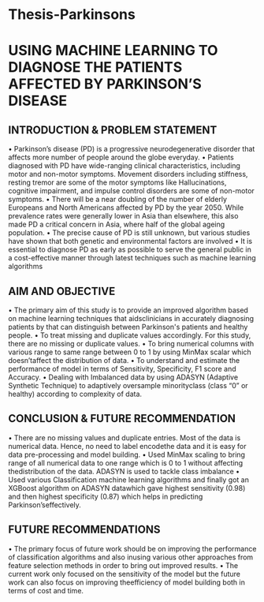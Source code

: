 # Thesis-Parkinsons
# USING MACHINE LEARNING TO DIAGNOSE THE PATIENTS AFFECTED BY PARKINSON’S DISEASE

## INTRODUCTION & PROBLEM STATEMENT 
• Parkinson’s disease (PD) is a progressive neurodegenerative disorder that affects more number of people around the globe everyday. 
• Patients diagnosed with PD have wide-ranging clinical characteristics, including motor and non-motor symptoms. Movement disorders including stiffness, resting tremor are some of the motor symptoms like Hallucinations, cognitive impairment, and impulse control disorders are some of non-motor symptoms. 
• There will be a near doubling of the number of elderly Europeans and North Americans affected by PD by the year 2050. While prevalence rates were generally lower in Asia than elsewhere, this also made PD a critical concern in Asia, where half of the global ageing population. 
• The precise cause of PD is still unknown, but various studies have shown that both genetic and environmental factors are involved
• It is essential to diagnose PD as early as possible to serve the general public in a cost-effective manner through latest techniques such as machine learning algorithms

## AIM AND OBJECTIVE
• The primary aim of this study is to provide an improved algorithm based on machine learning techniques that aidsclinicians in accurately diagnosing patients by that can distinguish between Parkinson's patients and healthy people. 
• To treat missing and duplicate values accordingly. For this study, there are no missing or duplicate values. 
• To bring numerical columns with various range to same range between 0 to 1 by using MinMax scalar which doesn’taffect the distribution of data. 
• To understand and estimate the performance of model in terms of Sensitivity, Specificity, F1 score and Accuracy. 
• Dealing with Imbalanced data by using ADASYN (Adaptive Synthetic Technique) to adaptively oversample minorityclass (class “0” or healthy) according to complexity of data.

## CONCLUSION & FUTURE RECOMMENDATION
• There are no missing values and duplicate entries. Most of the data is numerical data. Hence, no need to label encodethe data and it is easy for data pre-processing and model building. 
• Used MinMax scaling to bring range of all numerical data to one range which is 0 to 1 without affecting thedistribution of the data. ADASYN is used to tackle class imbalance
• Used various Classification machine learning algorithms and finally got an XGBoost algorithm on ADASYN datawhich gave highest sensitivity (0.98) and then highest specificity (0.87) which helps in predicting Parkinson’seffectively.

## FUTURE RECOMMENDATIONS
• The primary focus of future work should be on improving the performance of classification algorithms and also inusing various other approaches from feature selection methods in order to bring out improved results. 
• The current work only focused on the sensitivity of the model but the future work can also focus on improving theefficiency of model building both in terms of cost and time.
